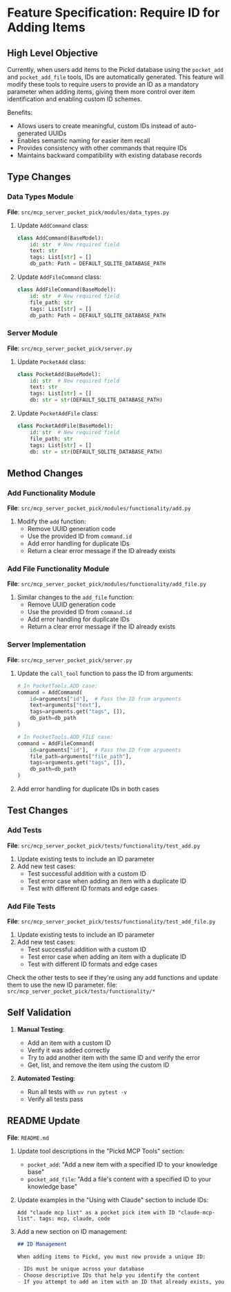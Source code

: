 # Feature Specification: Require ID for Adding Items

## High Level Objective
Currently, when users add items to the Pickd database using the `pocket_add` and `pocket_add_file` tools, IDs are automatically generated. This feature will modify these tools to require users to provide an ID as a mandatory parameter when adding items, giving them more control over item identification and enabling custom ID schemes.

Benefits:
- Allows users to create meaningful, custom IDs instead of auto-generated UUIDs
- Enables semantic naming for easier item recall
- Provides consistency with other commands that require IDs
- Maintains backward compatibility with existing database records

## Type Changes

### Data Types Module
**File**: `src/mcp_server_pocket_pick/modules/data_types.py`

1. Update `AddCommand` class:
   ```python
   class AddCommand(BaseModel):
       id: str  # New required field
       text: str
       tags: List[str] = []
       db_path: Path = DEFAULT_SQLITE_DATABASE_PATH
   ```

2. Update `AddFileCommand` class:
   ```python
   class AddFileCommand(BaseModel):
       id: str  # New required field
       file_path: str
       tags: List[str] = []
       db_path: Path = DEFAULT_SQLITE_DATABASE_PATH
   ```

### Server Module
**File**: `src/mcp_server_pocket_pick/server.py`

1. Update `PocketAdd` class:
   ```python
   class PocketAdd(BaseModel):
       id: str  # New required field
       text: str
       tags: List[str] = []
       db: str = str(DEFAULT_SQLITE_DATABASE_PATH)
   ```

2. Update `PocketAddFile` class:
   ```python
   class PocketAddFile(BaseModel):
       id: str  # New required field
       file_path: str
       tags: List[str] = []
       db: str = str(DEFAULT_SQLITE_DATABASE_PATH)
   ```

## Method Changes

### Add Functionality Module
**File**: `src/mcp_server_pocket_pick/modules/functionality/add.py`

1. Modify the `add` function:
   - Remove UUID generation code
   - Use the provided ID from `command.id`
   - Add error handling for duplicate IDs
   - Return a clear error message if the ID already exists

### Add File Functionality Module
**File**: `src/mcp_server_pocket_pick/modules/functionality/add_file.py`

1. Similar changes to the `add_file` function:
   - Remove UUID generation code
   - Use the provided ID from `command.id`
   - Add error handling for duplicate IDs
   - Return a clear error message if the ID already exists

### Server Implementation
**File**: `src/mcp_server_pocket_pick/server.py`

1. Update the `call_tool` function to pass the ID from arguments:
   ```python
   # In PocketTools.ADD case:
   command = AddCommand(
       id=arguments["id"],  # Pass the ID from arguments
       text=arguments["text"],
       tags=arguments.get("tags", []),
       db_path=db_path
   )
   
   # In PocketTools.ADD_FILE case:
   command = AddFileCommand(
       id=arguments["id"],  # Pass the ID from arguments
       file_path=arguments["file_path"],
       tags=arguments.get("tags", []),
       db_path=db_path
   )
   ```

2. Add error handling for duplicate IDs in both cases

## Test Changes

### Add Tests
**File**: `src/mcp_server_pocket_pick/tests/functionality/test_add.py`

1. Update existing tests to include an ID parameter
2. Add new test cases:
   - Test successful addition with a custom ID
   - Test error case when adding an item with a duplicate ID
   - Test with different ID formats and edge cases

### Add File Tests
**File**: `src/mcp_server_pocket_pick/tests/functionality/test_add_file.py`

1. Update existing tests to include an ID parameter
2. Add new test cases:
   - Test successful addition with a custom ID
   - Test error case when adding an item with a duplicate ID
   - Test with different ID formats and edge cases

Check the other tests to see if they're using any add functions and update them to use the new ID parameter.
   file: `src/mcp_server_pocket_pick/tests/functionality/*`

## Self Validation

1. **Manual Testing**:
   - Add an item with a custom ID
   - Verify it was added correctly
   - Try to add another item with the same ID and verify the error
   - Get, list, and remove the item using the custom ID

2. **Automated Testing**:
   - Run all tests with `uv run pytest -v`
   - Verify all tests pass

## README Update
**File**: `README.md`

1. Update tool descriptions in the "Pickd MCP Tools" section:
   - `pocket_add`: "Add a new item with a specified ID to your knowledge base"
   - `pocket_add_file`: "Add a file's content with a specified ID to your knowledge base"

2. Update examples in the "Using with Claude" section to include IDs:
   ```
   Add "claude mcp list" as a pocket pick item with ID "claude-mcp-list". tags: mcp, claude, code
   ```

3. Add a new section on ID management:
   ```markdown
   ## ID Management
   
   When adding items to Pickd, you must now provide a unique ID:
   
   - IDs must be unique across your database
   - Choose descriptive IDs that help you identify the content
   - If you attempt to add an item with an ID that already exists, you'll receive an error
   